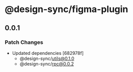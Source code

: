 # @design-sync/figma-plugin

## 0.0.1

### Patch Changes

- Updated dependencies [682978f]
  - @design-sync/utils@0.1.0
  - @design-sync/rpc@0.0.2
